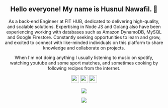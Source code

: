 <h2 align="center">Hello everyone! My name is Husnul Nawafil. 👋</h2>
<p align="center">As a back-end Engineer at FIT HUB, dedicated to delivering high-quality, and scalable solutions. Expertising in Node JS and Golang also have been experiencing working with databases such as Amazon DynamoDB, MySQL and Google Firestore. Constantly seeking opportunities to learn and grow, and excited to connect with like-minded individuals on this platform to share knowledge and collaborate on projects.</p>

<p align="center">When I'm not doing anything I usually listening to music on spotify, watching youtube and some sport matches, and sometimes cooking by following recipes from the internet.</p>

<p align="center"><a href="https://twitter.com/nawafil_"><img src="https://img.shields.io/badge/twitter-%231DA1F2.svg?&style=for-the-badge&logo=twitter&logoColor=white" height=25></a> <a href="https://www.linkedin.com/in/husnul-nawafil-9653a1195/"><img src="https://img.shields.io/badge/linkedin-%230077B5.svg?&style=for-the-badge&logo=linkedin&logoColor=white" height=25></a> <a href="https://www.instagram.com/husnulnawafiil/"><img src="https://img.shields.io/badge/instagram-%23E4405F.svg?&style=for-the-badge&logo=instagram&logoColor=white" height=25></a> 
</p>

<p align="center">
<a href="https://github.com/husnulnawafil"><img src="https://img.shields.io/github/followers/husnulnawafil?style=social"></a>
</p>

<p align=center>  
  <img align=center src="https://github-readme-stats.vercel.app/api?username=husnulnawafil&show_icons=true&theme=radical">
</p>
